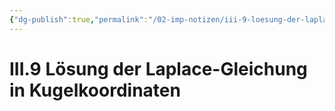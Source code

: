 ```yaml
---
{"dg-publish":true,"permalink":"/02-imp-notizen/iii-9-loesung-der-laplace-gleichung-in-kugelkoordinaten/","dgHomeLink":true,"dgPassFrontmatter":false}
---
```


# III.9 Lösung der Laplace-Gleichung in Kugelkoordinaten